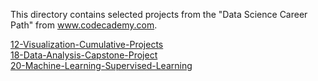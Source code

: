 This directory contains selected projects from the "Data Science Career Path" from www.codecademy.com.

<a href="12-Visualization-Cumulative-Projects">
12-Visualization-Cumulative-Projects</a></br>
         
<a href="18-Data-Analysis-Capstone-Project">
18-Data-Analysis-Capstone-Project</a></br>

<a href="20-Machine-Learning-Supervised-Learning">
20-Machine-Learning-Supervised-Learning</a></br>
